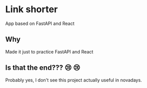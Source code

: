 # Link shorter

App based on FastAPI and React

## Why

Made it just to practice FastAPI and React

## Is that the end??? :cry: :cry:

Probably yes, I don't see this project actually useful in novadays.
